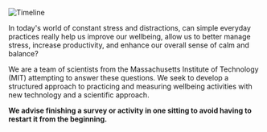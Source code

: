 


![Timeline](https://raw.githubusercontent.com/danielmlow/WellBeingStudy/master/protocol/wellbeing_logo_amendment2_latest.svg)

In today's world of constant stress and distractions, can simple everyday practices really help us improve our wellbeing, allow us to better manage stress, increase productivity, and enhance our overall sense of calm and balance? 


We are a team of scientists from the Massachusetts Institute of Technology (MIT) attempting to answer these questions. We seek to develop a structured approach to practicing and measuring wellbeing activities with new technology and a scientific approach.


**We advise finishing a survey or activity in one sitting to avoid having to restart it from the beginning.**



